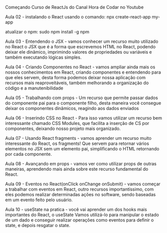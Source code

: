 Começando Curso de ReactJs do Canal Hora de Codar no Youtube

Aula 02 - instalando o React usando o comando:
npx create-react-app my-app

atualizar o npm: sudo npm install -g npm

Aula 03 -  Entendendo o JSX - vamos conhecer um recurso muito utilizado no React o JSX
que é a forma que escrevemos HTML no React, podendo deixar ele dinâmico, imprimindo valores de propriedades ou variáveis e também executando lógicas simples.

Aula 04 - Criando Componentes no React - vamos ampliar ainda mais os nossos conhecimentos em React, criando componentes e entendendo para que eles servem, desta forma podemos deixar nossa aplicação com recursos mais reaproveitáveis, também melhorando a organização do código e a manutenibilidade

Aula 05 - Trabalhando com props - Um recurso que permite passar dados do componente pai para o componente filho, desta maneira você consegue deixar os componentes dinâmicos, reagindo aos dados enviados

Aula 06 - Inserindo CSS no React - Para isso vamos utilizar um recurso bem interessante chamado CSS Modules, que facilita a inserção de CS por componentes, deixando nosso projeto mais organizado.

Aula 07 - Usando React fragments - vamos aprender um recurso muito interessante do React, os fragments!
Que servem para retornar vários elementos no JSX sem um elemento pai, simplificando o HTML retornando por cada componente.

Aula 08 - Avançando em props - vamos ver como utilizar props de outras maneiras, aprendendo mais ainda sobre este recurso fundamental do React.

Aula 09 - Eventos no React(onClick onChange onSubmit) - vamos começar a trabalhar com eventos em React, outro recursos importantíssimo, com eles podemos realizar determinadas ações no software, sendo baseadas em um evento feito pelo usuário.

Aula 10 - useState na pratica - você vai aprender um dos hooks mais importantes do React, o useState
Vamos utilizá-lo para manipular o estado de um dado e conseguir realizar operações como eventos para definir o state, e depois resgatar o state.







